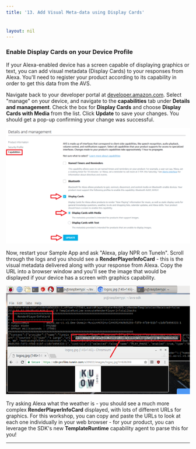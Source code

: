 ```yaml
---
title: '13. Add Visual Meta-data using Display Cards'


layout: nil
---
```


### Enable Display Cards on your Device Profile

If your Alexa-enabled device has a screen capable of displaying graphics or text, you can add visual metadata (Display Cards) to your responses from Alexa.  You'll need to register your product according to its capability in order to get this data from the AVS.

Navigate back to your developer portal at [developer.amazon.com](https://developer.amazon.com/login.html).  Select "manage" on your device, and navigate to the **capabilities** tab under **Details and management**.  Check the box for **Display Cards** and choose **Display Cards with Media** from the list.  Click **Update** to save your changes.  You should get a pop-up confirming your change was successful.

![DisplayCards](assets/DisplayCards.png)

Now, restart your Sample App and ask "Alexa, play NPR on TuneIn".  Scroll through the logs and you should see a **RenderPlayerInfoCard** - this is the visual metadata delivered along with your response from Alexa.  Copy the URL into a browser window and you'll see the image that would be displayed if your device has a screen with graphics capability.

![DisplayCards](assets/DisplayCards_NPR.png)

Try asking Alexa what the weather is - you should see a much more complex **RenderPlayerInfoCard** displayed, with lots of different URLs for graphics.  For this workshop, you can copy and paste the URLs to look at each one individually in your web browser - for your product, you can leverage the SDK's new **TemplateRuntime** capability agent to parse this for you!  

---
